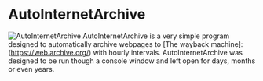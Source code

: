 # AutoInternetArchive
![AutoInternetArchive](https://i.imgur.com/TyRM6Lu.png)
AutoInternetArchive is a very simple program designed to automatically archive webpages to [The wayback machine]:(https://web.archive.org/) with hourly intervals. AutoInternetArchive was designed to be run though a console window and left open for days, months or even years.
